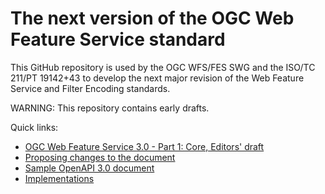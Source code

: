 # The next version of the OGC Web Feature Service standard

This GitHub repository is used by the OGC WFS/FES SWG and the ISO/TC 211/PT 19142+43 to develop the next major revision of the Web Feature Service and Filter Encoding standards.

WARNING: This repository contains early drafts.

Quick links:

* [OGC Web Feature Service 3.0 - Part 1: Core, Editors' draft](https://cdn.rawgit.com/opengeospatial/WFS_FES/master/docs/17-069.html)
* [Proposing changes to the document](https://github.com/opengeospatial/WFS_FES/wiki/Propose-a-change-to-a-draft-of-a-WFS-specification-document)
* [Sample OpenAPI 3.0 document](https://raw.githubusercontent.com/opengeospatial/WFS_FES/master/openapi.yaml)
* [Implementations](implementations.md)
